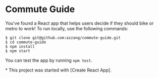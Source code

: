 # **Commute Guide**
You've found a React app that helps users decide if they should bike or metro to work! To run locally, use the following commands:
```
$ git clone git@github.com:azzang/commute-guide.git
$ cd commute-guide
$ npm install
$ npm start
```
You can test the app by running ```npm test```.

\* This project was started with [Create React App].
